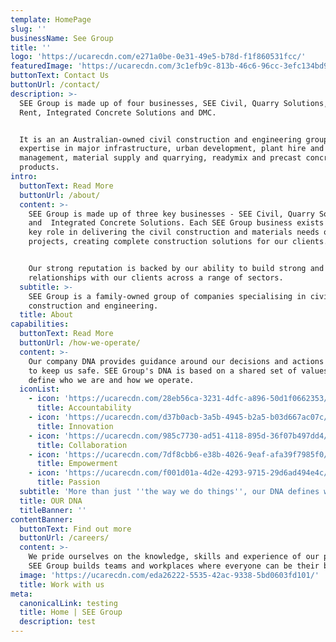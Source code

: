```yaml
---
template: HomePage
slug: ''
businessName: See Group
title: ''
logo: 'https://ucarecdn.com/e271a0be-0e31-49e5-b78d-f1f860531fcc/'
featuredImage: 'https://ucarecdn.com/3c1efb9c-813b-46c6-96cc-3efc134bd9b6/'
buttonText: Contact Us
buttonUrl: /contact/
description: >-
  SEE Group is made up of four businesses, SEE Civil, Quarry Solutions, Civil
  Rent, Integrated Concrete Solutions and DMC. 


  It is an an Australian-owned civil construction and engineering group with
  expertise in major infrastructure, urban development, plant hire and plant
  management, material supply and quarrying, readymix and precast concrete
  products. 
intro:
  buttonText: Read More
  buttonUrl: /about/
  content: >-
    SEE Group is made up of three key businesses - SEE Civil, Quarry Solutions
    and  Integrated Concrete Solutions. Each SEE Group business exists to play a
    key role in delivering the civil construction and materials needs of our
    projects, creating complete construction solutions for our clients. 


    Our strong reputation is backed by our ability to build strong and honest
    relationships with our clients across a range of sectors.
  subtitle: >-
    SEE Group is a family-owned group of companies specialising in civil
    construction and engineering. 
  title: About
capabilities:
  buttonText: Read More
  buttonUrl: /how-we-operate/
  content: >-
    Our company DNA provides guidance around our decisions and actions and helps
    to keep us safe. SEE Group's DNA is based on a shared set of values that
    define who we are and how we operate.
  iconList:
    - icon: 'https://ucarecdn.com/28eb56ca-3231-4dfc-a896-50d1f0662353/'
      title: Accountability
    - icon: 'https://ucarecdn.com/d37b0acb-3a5b-4945-b2a5-b03d667ac07c/'
      title: Innovation
    - icon: 'https://ucarecdn.com/985c7730-ad51-4118-895d-36f07b497dd4/'
      title: Collaboration
    - icon: 'https://ucarecdn.com/7df8cbb6-e38b-4026-9eaf-afa39f7985f0/'
      title: Empowerment
    - icon: 'https://ucarecdn.com/f001d01a-4d2e-4293-9715-29d6ad494e4c/'
      title: Passion
  subtitle: 'More than just ''the way we do things'', our DNA defines who we are. '
  title: OUR DNA
  titleBanner: ''
contentBanner:
  buttonText: Find out more
  buttonUrl: /careers/
  content: >-
    We pride ourselves on the knowledge, skills and experience of our people.
    SEE Group builds teams and workplaces where everyone can be their best.
  image: 'https://ucarecdn.com/eda26222-5535-42ac-9338-5bd0603fd101/'
  title: Work with us
meta:
  canonicalLink: testing
  title: Home | SEE Group
  description: test
---
```


